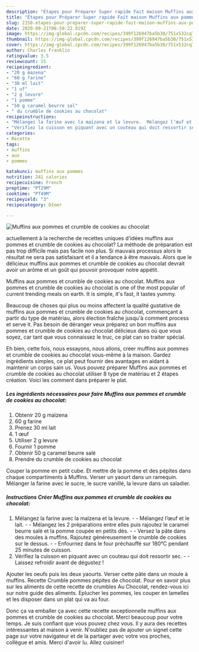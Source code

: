 ```yaml
---
description: "Étapes pour Préparer Super rapide Fait maison Muffins aux pommes et crumble de cookies au chocolat"
title: "Étapes pour Préparer Super rapide Fait maison Muffins aux pommes et crumble de cookies au chocolat"
slug: 2158-etapes-pour-preparer-super-rapide-fait-maison-muffins-aux-pommes-et-crumble-de-cookies-au-chocolat
date: 2020-09-21T06:59:22.819Z
image: https://img-global.cpcdn.com/recipes/399f126947ba5b30/751x532cq70/muffins-aux-pommes-et-crumble-de-cookies-au-chocolat-photo-principale-de-la-recette.jpg
thumbnail: https://img-global.cpcdn.com/recipes/399f126947ba5b30/751x532cq70/muffins-aux-pommes-et-crumble-de-cookies-au-chocolat-photo-principale-de-la-recette.jpg
cover: https://img-global.cpcdn.com/recipes/399f126947ba5b30/751x532cq70/muffins-aux-pommes-et-crumble-de-cookies-au-chocolat-photo-principale-de-la-recette.jpg
author: Charles Franklin
ratingvalue: 3.5
reviewcount: 15
recipeingredient:
- "20 g mazena"
- "60 g farine"
- "30 ml lait"
- "1 uf"
- "2 g levure"
- "1 pomme"
- "50 g caramel beurre sal"
- " du crumble de cookies au chocolat"
recipeinstructions:
- "Mélangez la farine avec la maïzena et la levure.  Mélangez l’œuf et le lait.  Mélangez les 2 préparations entre elles puis rajoutez le caramel beurre salé et la pomme coupée en petits dés.  Versez la pâte dans des moules à muffins. Rajoutez généreusement le crumble de cookies sur le dessus.  Enfournez dans le four préchauffé sur 180°C pendant 25 minutes de cuisson."
- "Vérifiez la cuisson en piquant avec un couteau qui doit ressortir sec.  Laissez refroidir avant de dégustez !"
categories:
- Recette
tags:
- muffins
- aux
- pommes

katakunci: muffins aux pommes 
nutrition: 241 calories
recipecuisine: French
preptime: "PT29M"
cooktime: "PT49M"
recipeyield: "3"
recipecategory: Dîner

---
```



![Muffins aux pommes et crumble de cookies au chocolat](https://img-global.cpcdn.com/recipes/399f126947ba5b30/751x532cq70/muffins-aux-pommes-et-crumble-de-cookies-au-chocolat-photo-principale-de-la-recette.jpg)

actuellement à la recherche de recettes uniques d'idées muffins aux pommes et crumble de cookies au chocolat? La méthode de préparation est pas trop difficile mais pas facile non plus. Si mauvais processus alors le résultat ne sera pas satisfaisant et il a tendance à être mauvais. Alors que le délicieux muffins aux pommes et crumble de cookies au chocolat devrait avoir un arôme et un goût qui pouvoir provoquer notre appétit.

Muffins aux pommes et crumble de cookies au chocolat. Muffins aux pommes et crumble de cookies au chocolat is one of the most popular of current trending meals on earth. It is simple, it&#39;s fast, it tastes yummy.

Beaucoup de choses qui plus ou moins affectent la qualité gustative de muffins aux pommes et crumble de cookies au chocolat, commençant à partir du type de matériau, alors élection fraîche jusqu'à comment process et serve it. Pas besoin de déranger veux préparez un bon muffins aux pommes et crumble de cookies au chocolat délicieux dans où que vous soyez, car tant que vous connaissez le truc, ce plat can so traiter spécial.


Eh bien, cette fois, nous essayons, nous allons, créer muffins aux pommes et crumble de cookies au chocolat vous-même à la maison. Gardez ingrédients simples, ce plat peut fournir des avantages en aidant à maintenir un corps sain us. Vous pouvez préparer Muffins aux pommes et crumble de cookies au chocolat utiliser 8 type de matériau et 2 étapes création. Voici les comment dans préparer le plat.

<!--inarticleads1-->

##### Les ingrédients nécessaires pour faire Muffins aux pommes et crumble de cookies au chocolat:

1. Obtenir 20 g maïzena
1.  60 g farine
1. Prenez 30 ml lait
1.  1 œuf
1. Utiliser 2 g levure
1. Fournir 1 pomme
1. Obtenir 50 g caramel beurre salé
1. Prendre  du crumble de cookies au chocolat


Couper la pomme en petit cube. Et mettre de la pomme et des pépites dans chaque compartiments à Muffins. Verser un yaourt dans un ramequin. Mélanger la farine avec le sucre, le sucre vanillé, la levure dans un saladier. 

<!--inarticleads2-->

##### Instructions Créer Muffins aux pommes et crumble de cookies au chocolat:

1. Mélangez la farine avec la maïzena et la levure. -  - Mélangez l’œuf et le lait. -  - Mélangez les 2 préparations entre elles puis rajoutez le caramel beurre salé et la pomme coupée en petits dés. -  - Versez la pâte dans des moules à muffins. Rajoutez généreusement le crumble de cookies sur le dessus. -  - Enfournez dans le four préchauffé sur 180°C pendant 25 minutes de cuisson.
1. Vérifiez la cuisson en piquant avec un couteau qui doit ressortir sec. -  - Laissez refroidir avant de dégustez !


Ajouter les oeufs puis les deux yaourts. Verser cette pâte dans un moule à muffins. Recette Crumble pommes pépites de chocolat. Pour en savoir plus sur les aliments de cette recette de crumbles Au Chocolat, rendez-vous ici sur notre guide des aliments. Eplucher les pommes, les couper en lamelles et les disposer dans un plat qui va au four. 


Donc ça va emballer ça avec cette recette exceptionnelle muffins aux pommes et crumble de cookies au chocolat. Merci beaucoup pour votre temps. Je suis confiant que vous pouvez chez vous. Il y aura des recettes  intéressantes at maison à venir. N'oubliez pas de ajouter un signet cette page sur votre navigateur et de la partager avec votre vos proches, collègue et amis. Merci d'avoir lu. Allez cuisiner!
